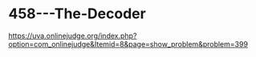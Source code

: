 # 458---The-Decoder
https://uva.onlinejudge.org/index.php?option=com_onlinejudge&Itemid=8&page=show_problem&problem=399